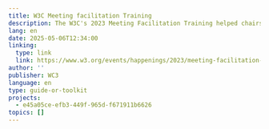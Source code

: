 ```yaml
---
title: W3C Meeting facilitation Training
description: The W3C's 2023 Meeting Facilitation Training helped chairs and facilitators develop skills for running effective, inclusive meetings. It consisted of a 30-minute pre-recorded session on facilitation basics and a 60-minute live hybrid session at TPAC 2023, covering practical tips and handling difficult discussions. The training, led by Wendy Reid, was open to all facilitators and those aspiring to take on such roles.
lang: en
date: 2025-05-06T12:34:00
linking:
  type: link
  link: https://www.w3.org/events/happenings/2023/meeting-facilitation-training/
author: ''
publisher: WC3
language: en
type: guide-or-toolkit
projects:
  - e45a05ce-efb3-449f-965d-f671911b6626
topics: []
---
```


